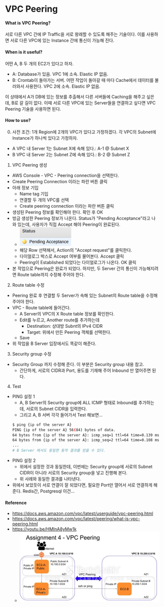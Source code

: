 # VPC Peering

#### What is VPC Peering?
서로 다른 VPC 간에 IP Traffic을 서로 왕래할 수 있도록 해주는 기술이다. 이를 사용하면 서로 다른 VPC에 있는 Instance 간에 통신이 가능해 진다.

#### When is it useful?
어떤 A, B 두 개의 EC2가 있다고 하자.
* A: Database가 있음. VPC 1에 소속. Elastic IP 없음.
* B: Crontab이 돌아가는 서버. 어떤 작업이 돌아갈 때 마다 Cache에서 데이터를 불러와서 사용한다. VPC 2에 소속. Elastic IP 없음.

이 상태에서 A가 DB에 있는 정보를 추출해서 다른 서버들에 Caching을 해주고 싶은데, B로 갈 길이 없다. 이때 서로 다른 VPC에 있는 Server들을 연결하고 싶다면 VPC Peering 기술을 사용하면 된다.

#### How to use?
0. 사전 조건: 1개 Region에 2개의 VPC가 있다고 가정하겠다. 각 VPC의 Subnet에 Instance가 하나씩 있다고 가정하자.
  * A VPC 내 Server 1는 Subnet X에 속해 있다.: A-1 @ Subnet X
  * B VPC 내 Server 2는 Subnet Z에 속해 있다.: B-2 @ Subnet Z
1. VPC Peering 생성
  * AWS Console - VPC - Peering connection을 선택한다.
  * Create Peering Connection 이라는 파란 버튼 클릭
  * 아래 정보 기입
    * Name tag 기입
    * 연결할 두 개의 VPC를 선택
    * Create peering connection 이라는 파란 버튼 클릭
  * 생성된 Peering 정보를 확인해야 한다. 확인 후 OK
  * 방금 생성한 Peering 정보가 나온다. Status가 "Pending Acceptance"라고 나와 있는데, 사용자가 직접 Accept 해야 Peering이 완료된다.
    * !["image1"](./vpc-peering2.png)
    * 해당 Row 선택해서, Action의 "Accept request"를 클릭한다.
    * 다이얼로그 박스로 Accept 여부를 물어본다. Accept 클릭
    * Peering이 Established 되었다는 다이얼로그가 나온다. OK 클릭
  * 본 작업으로 Peering은 완료가 되었다. 하지만, 두 Server 간의 통신이 가능해지려면 Route table까지 수정해 주어야 한다.
2. Route table 수정
  * Peering 완료 후 연결할 두 Server가 속해 있는 Subnet의 Route table을 수정해 주어야 한다.
  * VPC - Route table에 들어간다.
    * A Server의 VPC의 X Route table 정보를 확인한다.
    * Edit를 누르고, Another route를 추가하는데
      * Destination: 상대방 Subnt의 IPv4 CIDR
      * Target: 위에서 만든 Peering 객체를 선택한다.
    * Save
  * 위 작업을 B Server 입장에서도 똑같이 해준다.
3. Security group 수정
  * Security Group 까지 수정해 준다. 이 부분은 Security group 내용 참고.
    * 간단하게, 서로의 CIDR과 Port, 용도를 기재해 주어 Inbound 만 열어주면 된다.
4. Test
  * PING 설정 1
    * A, B Server의 Security group에 ALL ICMP 형태로 Inbound를 추가하는데, 서로의 Subnet CIDR을 입력한다.
    * 그리고 A, B 서버 각각 들어가서 Test 해보면...
    ```bash
    $ ping {ip of the server A}
    PING {ip of the server A} 56(84) bytes of data.
    64 bytes from {ip of the server A}: icmp_seq=1 ttl=64 time=0.139 ms
    64 bytes from {ip of the server A}: icmp_seq=2 ttl=64 time=0.108 ms
    ...
    # B Server 에서도 동일한 동작 결과를 얻을 수 있다.
    ```
  * PING 설정 2
    * 위에서 설정한 것과 동일한데, 이번에는 Security group에 서로의 Subnet CIDR이 아니라 서로의 Security group을 넣고 진행해 본다.
    * 위 사례와 동일한 결과를 나타낸다.
  * 위에서 보았듯이 서로 연결이 잘 되었다면, 필요한 Port만 열어서 서로 연결하게 해 준다. Redis간, Postgresql 이건...

#### Reference
* https://docs.aws.amazon.com/vpc/latest/userguide/vpc-peering.html
* https://docs.aws.amazon.com/vpc/latest/peering/what-is-vpc-peering.html
* https://youtu.be/HMInA8yMw1k
  * !["image1"](./vpc-peering1.png)
